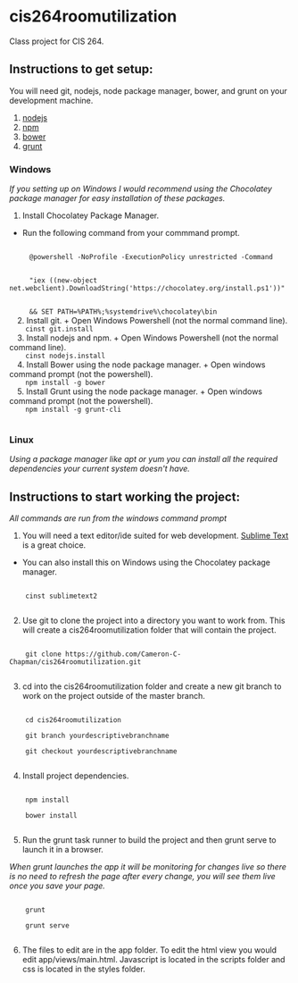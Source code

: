 cis264roomutilization
=====================

Class project for CIS 264.

Instructions to get setup:
--------------------------

You will need git, nodejs, node package manager, bower, and grunt on your development machine.

1. [nodejs](http://nodejs.org/)
2. [npm](https://npmjs.org/doc/README.html)
3. [bower](http://bower.io/)
4. [grunt](http://gruntjs.com/getting-started)

### Windows
*If you setting up on Windows I would recommend using the Chocolatey package manager for easy installation of these packages.*

1. Install Chocolatey Package Manager. 
  + Run the following command from your commmand prompt.

  <code>
     @powershell -NoProfile -ExecutionPolicy unrestricted -Command 
  </code><br />
  <code>
     "iex ((new-object net.webclient).DownloadString('https://chocolatey.org/install.ps1'))" 
  </code><br />
  <code>
     && SET PATH=%PATH%;%systemdrive%\chocolatey\bin
  </code>
2. Install git.
  + Open Windows Powershell (not the normal command line).

  <code>
    cinst git.install
  </code>
3. Install nodejs and npm.
  + Open Windows Powershell (not the normal command line).

  <code>
    cinst nodejs.install
  </code>
4. Install Bower using the node package manager.
  + Open windows command prompt (not the powershell).

  <code>
    npm install -g bower
  </code>
5. Install Grunt using the node package manager.
  + Open windows command prompt (not the powershell).

  <code>
    npm install -g grunt-cli
  </code>

### Linux
*Using a package manager like apt or yum you can install all the required dependencies your current system doesn't have.*


Instructions to start working the project:
------------------------------------------
*All commands are run from the windows command prompt*

1. You will need a text editor/ide suited for web development. [Sublime Text](http://www.sublimetext.com/) is a great choice.
  + You can also install this on Windows using the Chocolatey package manager.

  <code>
    cinst sublimetext2
  </code>

2. Use git to clone the project into a directory you want to work from. This will create a cis264roomutilization folder that will contain the project.

  <code>
    git clone https://github.com/Cameron-C-Chapman/cis264roomutilization.git
  </code>

3. cd into the cis264roomutilization folder and create a new git branch to work on the project outside of the master branch.

  <code>
    cd cis264roomutilization
  </code>

  <code>
    git branch yourdescriptivebranchname
  </code>

  <code>
    git checkout yourdescriptivebranchname
  </code>

4. Install project dependencies.

  <code>
    npm install
  </code>

  <code>
    bower install
  </code>

5. Run the grunt task runner to build the project and then grunt serve to launch it in a browser.

  *When grunt launches the app it will be monitoring for changes live so there is no need to refresh the page after every change, you will see them live once you save your page.*

  <code>
    grunt
  </code>

  <code>
    grunt serve
  </code>

6. The files to edit are in the app folder. To edit the html view you would edit app/views/main.html. Javascript is located in the scripts folder and css is located in the styles folder.